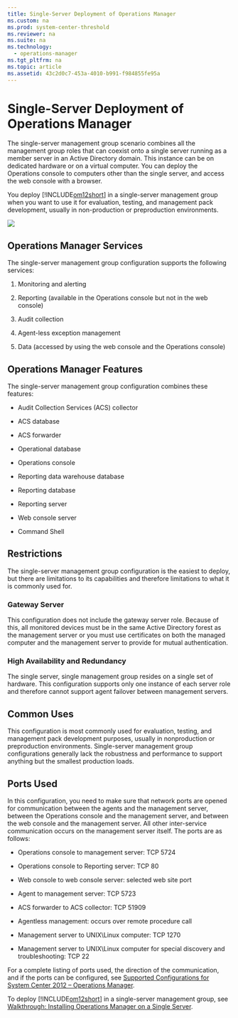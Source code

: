 ```yaml
---
title: Single-Server Deployment of Operations Manager
ms.custom: na
ms.prod: system-center-threshold
ms.reviewer: na
ms.suite: na
ms.technology: 
  - operations-manager
ms.tgt_pltfrm: na
ms.topic: article
ms.assetid: 43c2d0c7-453a-4010-b991-f984855fe95a
---
```

# Single-Server Deployment of Operations Manager
The single\-server management group scenario combines all the management group roles that can coexist onto a single server running as a member server in an Active Directory domain. This instance can be on dedicated hardware or on a virtual computer. You can deploy the Operations console to computers other than the single server, and access the web console  with a browser.

You deploy [!INCLUDE[om12short](../../includes/om12short_md.md)] in a single\-server management group when you want to use it for evaluation, testing, and management pack development, usually in non\-production or preproduction environments.

![](Image/OperationsManager_SingleServer.jpeg)

## Operations Manager Services
The single\-server management group configuration supports the following services:

1.  Monitoring and alerting

2.  Reporting \(available in the Operations console but not in the web console\)

3.  Audit collection

4.  Agent\-less exception management

5.  Data \(accessed by using the web console and the Operations console\)

## Operations Manager Features
The single\-server management group configuration combines these features:

-   Audit Collection Services \(ACS\) collector

-   ACS database

-   ACS forwarder

-   Operational database

-   Operations console

-   Reporting data warehouse database

-   Reporting database

-   Reporting server

-   Web console server

-   Command Shell

## Restrictions
The single\-server management group configuration is the easiest to deploy, but there are limitations to its capabilities and therefore limitations to what it is commonly used for.

### Gateway Server
This configuration does not include the gateway server role. Because of this, all monitored devices must be in the same Active Directory forest as the management server or you must use certificates on both the managed computer and the management server to provide for mutual authentication.

### High Availability and Redundancy
The single server, single management group resides on a single set of hardware. This configuration supports only one instance of each server role and therefore cannot support agent failover between management servers.

## Common Uses
This configuration is most commonly used for evaluation, testing, and management pack development purposes, usually in nonproduction or preproduction environments. Single\-server management group configurations generally lack the robustness and performance to support anything but the smallest production loads.

## Ports Used
In this configuration, you need to make sure that network ports are opened for communication between the agents and the management server, between the Operations console and the management server, and between the web console and the management server. All other inter\-service communication occurs on the management server itself. The ports are as follows:

-   Operations console to management server: TCP 5724

-   Operations console to Reporting server: TCP 80

-   Web console to web console server: selected web site port

-   Agent to management server: TCP 5723

-   ACS forwarder to ACS collector: TCP 51909

-   Agentless management: occurs over remote procedure call

-   Management server to UNIX\\Linux computer: TCP 1270

-   Management server to UNIX\\Linux computer for special discovery and troubleshooting: TCP 22

For a complete listing of ports used, the direction of the communication, and if the ports can be configured, see [Supported Configurations for System Center 2012 – Operations Manager](http://go.microsoft.com/fwlink/p/?LinkID=219650).

To deploy [!INCLUDE[om12short](../../includes/om12short_md.md)] in a single\-server management group, see [Walkthrough: Installing Operations Manager on a Single Server](../get-started/Walkthrough--Installing-Operations-Manager-on-a-Single-Server.md).


